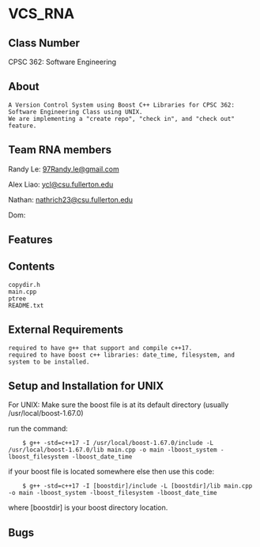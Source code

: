 # VCS_RNA

## Class Number
CPSC 362: Software Engineering

## About
	A Version Control System using Boost C++ Libraries for CPSC 362: Software Engineering Class using UNIX.
	We are implementing a "create repo", "check in", and "check out" feature. 
	
## Team RNA members
Randy Le: 97Randy.le@gmail.com

Alex Liao: ycl@csu.fullerton.edu

Nathan: nathrich23@csu.fullerton.edu

Dom: <email>

## Features

## Contents
	copydir.h 	
	main.cpp
	ptree
	README.txt

## External Requirements
	required to have g++ that support and compile c++17.
	required to have boost c++ libraries: date_time, filesystem, and system to be installed.

## Setup and Installation for UNIX
For UNIX:
Make sure the boost file is at its default directory (usually /usr/local/boost-1.67.0)

run the command:
```
	$ g++ -std=c++17 -I /usr/local/boost-1.67.0/include -L /usr/local/boost-1.67.0/lib main.cpp -o main -lboost_system -lboost_filesystem -lboost_date_time
```
	
if your boost file is located somewhere else then use this code:
```
	$ g++ -std=c++17 -I [boostdir]/include -L [boostdir]/lib main.cpp -o main -lboost_system -lboost_filesystem -lboost_date_time
```
where [boostdir] is your boost directory location.

## Bugs	
